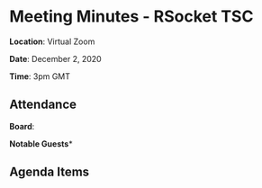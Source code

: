 # Meeting Minutes - RSocket TSC

**Location**: Virtual Zoom

**Date**: December 2, 2020

**Time**: 3pm GMT

## Attendance

**Board**: 
 
**Notable Guests***
 
## Agenda Items